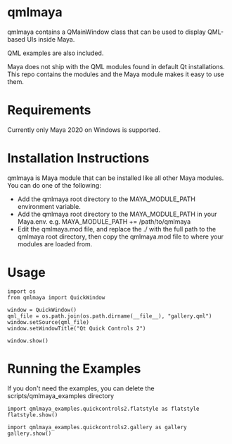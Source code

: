 # qmlmaya
qmlmaya contains a QMainWindow class that can be used to display QML-based UIs inside Maya.

QML examples are also included.

Maya does not ship with the QML modules found in default Qt installations. This repo contains the
modules and the Maya module makes it easy to use them.

# Requirements
Currently only Maya 2020 on Windows is supported.

# Installation Instructions
qmlmaya is Maya module that can be installed like all other Maya modules.  You can do one of the following:

* Add the qmlmaya root directory to the MAYA_MODULE_PATH environment variable.
* Add the qmlmaya root directory to the MAYA_MODULE_PATH in your Maya.env.  e.g.  MAYA_MODULE_PATH += /path/to/qmlmaya
* Edit the qmlmaya.mod file, and replace the ./ with the full path to the qmlmaya root directory, then copy the qmlmaya.mod file to where your modules are loaded from.

# Usage

```
import os
from qmlmaya import QuickWindow

window = QuickWindow()
qml_file = os.path.join(os.path.dirname(__file__), "gallery.qml")
window.setSource(qml_file)
window.setWindowTitle("Qt Quick Controls 2")

window.show()
```

# Running the Examples
If you don't need the examples, you can delete the scripts/qmlmaya_examples directory

```
import qmlmaya_examples.quickcontrols2.flatstyle as flatstyle
flatstyle.show()

import qmlmaya_examples.quickcontrols2.gallery as gallery
gallery.show()
```
